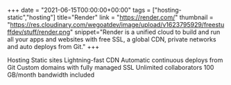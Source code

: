 +++
date = "2021-06-15T00:00:00+00:00"
tags = ["hosting-static","hosting"]
title="Render"
link = "https://render.com/"
thumbnail = "https://res.cloudinary.com/wegoatdev/image/upload/v1623795929/freestuffdev/stuff/render.png"
snippet="Render is a unified cloud to build and run all your apps and websites with free SSL, a global CDN, private networks and auto deploys from Git."
+++

Hosting Static sites
Lightning-fast CDN
Automatic continuous deploys from Git
Custom domains with fully managed SSL
Unlimited collaborators
100 GB/month bandwidth included
